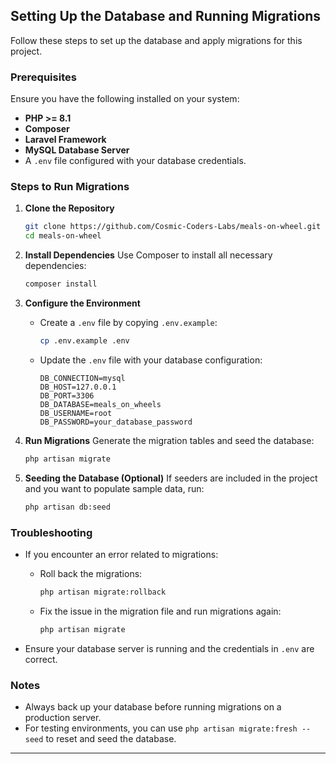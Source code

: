 ## Setting Up the Database and Running Migrations

Follow these steps to set up the database and apply migrations for this project.

### Prerequisites

Ensure you have the following installed on your system:
- **PHP >= 8.1**
- **Composer**
- **Laravel Framework**
- **MySQL Database Server**
- A `.env` file configured with your database credentials.

### Steps to Run Migrations

1. **Clone the Repository**
   ```bash
   git clone https://github.com/Cosmic-Coders-Labs/meals-on-wheel.git
   cd meals-on-wheel
   ```

2. **Install Dependencies**
   Use Composer to install all necessary dependencies:
   ```bash
   composer install
   ```

3. **Configure the Environment**
   - Create a `.env` file by copying `.env.example`:
     ```bash
     cp .env.example .env
     ```
   - Update the `.env` file with your database configuration:
     ```env
     DB_CONNECTION=mysql
     DB_HOST=127.0.0.1
     DB_PORT=3306
     DB_DATABASE=meals_on_wheels
     DB_USERNAME=root
     DB_PASSWORD=your_database_password
     ```

4. **Run Migrations**
   Generate the migration tables and seed the database:
   ```bash
   php artisan migrate
   ```

5. **Seeding the Database (Optional)**
   If seeders are included in the project and you want to populate sample data, run:
   ```bash
   php artisan db:seed
   ```

### Troubleshooting

- If you encounter an error related to migrations:
  - Roll back the migrations:
    ```bash
    php artisan migrate:rollback
    ```
  - Fix the issue in the migration file and run migrations again:
    ```bash
    php artisan migrate
    ```

- Ensure your database server is running and the credentials in `.env` are correct.

### Notes
- Always back up your database before running migrations on a production server.
- For testing environments, you can use `php artisan migrate:fresh --seed` to reset and seed the database.

---
